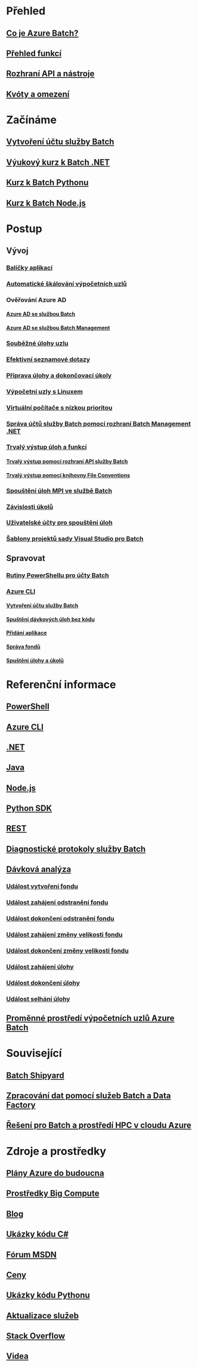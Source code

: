 # Přehled

## [Co je Azure Batch?](batch-technical-overview.md)

## [Přehled funkcí](batch-api-basics.md)

## [Rozhraní API a nástroje](batch-apis-tools.md)

## [Kvóty a omezení](batch-quota-limit.md)

# Začínáme

## [Vytvoření účtu služby Batch](batch-account-create-portal.md)

## [Výukový kurz k Batch .NET](batch-dotnet-get-started.md)

## [Kurz k Batch Pythonu](batch-python-tutorial.md)

## [Kurz k Batch Node.js](batch-nodejs-get-started.md)

# Postup

## Vývoj

### [Balíčky aplikací](batch-application-packages.md)

### [Automatické škálování výpočetních uzlů](batch-automatic-scaling.md)

### Ověřování Azure AD

#### [Azure AD se službou Batch](batch-aad-auth.md)

#### [Azure AD se službou Batch Management](batch-aad-auth-management.md)

### [Souběžné úlohy uzlu](batch-parallel-node-tasks.md)

### [Efektivní seznamové dotazy](batch-efficient-list-queries.md)

### [Příprava úlohy a dokončovací úkoly](batch-job-prep-release.md)

### [Výpočetní uzly s Linuxem](batch-linux-nodes.md)

### [Virtuální počítače s nízkou prioritou](batch-low-pri-vms.md)

### [Správa účtů služby Batch pomocí rozhraní Batch Management .NET](batch-management-dotnet.md)

### [Trvalý výstup úloh a funkcí](batch-task-output.md)

#### [Trvalý výstup pomocí rozhraní API služby Batch](batch-task-output-files.md)

#### [Trvalý výstup pomocí knihovny File Conventions](batch-task-output-file-conventions.md)

### [Spouštění úloh MPI ve službě Batch](batch-mpi.md)

### [Závislosti úkolů](batch-task-dependencies.md)

### [Uživatelské účty pro spouštění úloh](batch-user-accounts.md)

### [Šablony projektů sady Visual Studio pro Batch](batch-visual-studio-templates.md)

## Spravovat

### [Rutiny PowerShellu pro účty Batch](batch-powershell-cmdlets-get-started.md)

### [Azure CLI](batch-cli-get-started.md)

#### [Vytvoření účtu služby Batch](./scripts/batch-cli-sample-create-account.md)

#### [Spuštění dávkových úloh bez kódu](batch-cli-templates.md)

#### [Přidání aplikace](./scripts/batch-cli-sample-add-application.md)

#### [Správa fondů](./scripts/batch-cli-sample-manage-pool.md)

#### [Spuštění úlohy a úkolů](./scripts/batch-cli-sample-run-job.md)


# Referenční informace

## [PowerShell](/powershell/module/azurerm.batch)

## [Azure CLI](/cli/azure/batch)

## [.NET](/dotnet/api/microsoft.azure.batch)

## [Java](/java/api/com.microsoft.azure.batch)

## [Node.js](http://azure.github.io/azure-sdk-for-node/azure-batch/latest)

## [Python SDK](http://azure-sdk-for-python.readthedocs.io/en/latest/ref/azure.batch.html)

## [REST](/rest/api/batchservice)

## [Diagnostické protokoly služby Batch](batch-diagnostics.md)

## [Dávková analýza](batch-analytics.md)

### [Událost vytvoření fondu](batch-pool-create-event.md)

### [Událost zahájení odstranění fondu](batch-pool-delete-start-event.md)

### [Událost dokončení odstranění fondu](batch-pool-delete-complete-event.md)

### [Událost zahájení změny velikosti fondu](batch-pool-resize-start-event.md)

### [Událost dokončení změny velikosti fondu](batch-pool-resize-complete-event.md)

### [Událost zahájení úlohy](batch-task-start-event.md)

### [Událost dokončení úlohy](batch-task-complete-event.md)

### [Událost selhání úlohy](batch-task-fail-event.md)

## [Proměnné prostředí výpočetních uzlů Azure Batch](batch-compute-node-environment-variables.md)


# Související

## [Batch Shipyard](https://github.com/Azure/batch-shipyard)

## [Zpracování dat pomocí služeb Batch a Data Factory](../data-factory/data-factory-data-processing-using-batch.md?toc=%2fazure%2fbatch%2ftoc.json)

## [Řešení pro Batch a prostředí HPC v cloudu Azure](batch-hpc-solutions.md)


# Zdroje a prostředky

## [Plány Azure do budoucna](https://azure.microsoft.com/roadmap/)

## [Prostředky Big Compute](big-compute-resources.md)

## [Blog](https://blogs.technet.microsoft.com/windowshpc/)

## [Ukázky kódu C#](https://github.com/Azure/azure-batch-samples/tree/master/CSharp/)

## [Fórum MSDN](https://social.msdn.microsoft.com/Forums/en-us/home?forum=azurebatch)

## [Ceny](https://azure.microsoft.com/pricing/details/batch/)

## [Ukázky kódu Pythonu](https://github.com/Azure/azure-batch-samples/tree/master/Python/Batch)

## [Aktualizace služeb](https://azure.microsoft.com/updates/?product=batch&updatetype=&platform=)

## [Stack Overflow](http://stackoverflow.com/questions/tagged/azure-batch)

## [Videa](https://azure.microsoft.com/documentation/videos/index/?services=batch)



